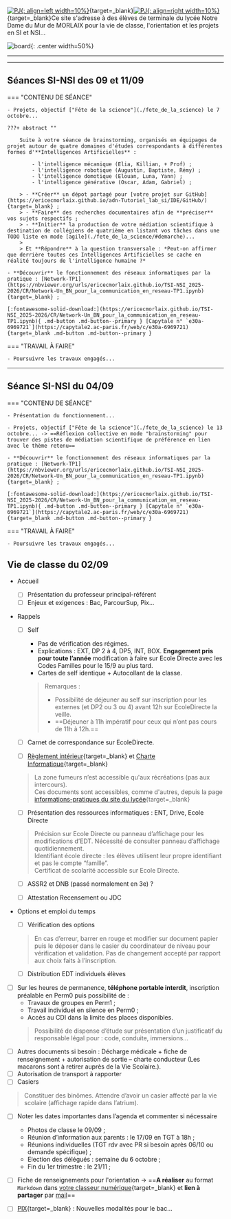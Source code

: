 
[![PJ](images/undraw_Team_re_0bfe.svg "# TEAM - TSI-NSI_2025-2026"){: align=left width=10%}](){target=_blank}[![PJ](images/undraw_Mailbox_re_dvds.svg "@ecmorlaix.fr"){: align=right width=10%}](mailto:@ecmorlaix.fr){target=_blank}Ce site s'adresse à des élèves de terminale du lycée Notre Dame du Mur de MORLAIX pour la vie de classe, l'orientation et les projets en SI et NSI...

![board](images/undraw_right_direction_tge8.svg){: .center width=50%}

[mail]: mailto:eric.madec@ecmorlaix.fr "eric.madec@ecmorlaix.fr"

***
<!-- ## Du 27/03

- [Grand Oral](https://eduscol.education.fr/729/presentation-du-grand-oral){target=_blank} ;
- [Dossier social étudiant](https://www.messervices.etudiant.gouv.fr/envole/){target=_blank} ;

***
## Le 02/03

- Poursuite du travail sur l'[orientation](./orientation) :
    - ==**Saisir** les derniers voeux sur [ParcourSup](https://www.parcoursup.fr/){target=_blank} avant le **09/03**== ;
    - **Rédiger** ses projets de formation motivés : un [guide ONISEP](./pdf/Fiche_projet-formation-motive.pdf){target=_blank} et des [exemples](https://thotismedia.com/exemple-projet-de-formation-motive/){target=_blank}
    ![Parcoursup-projets motives.gif](./images/Parcoursup-projets motives.gif){: .center width=70%}

- **Participer** aux [activités d'escape game pour l'accueil des troisièmes](https://ericecmorlaix.github.io/accueil_3/){target=_blank} ;
- **Faire** la [mise à jour d'Obsidian pour découvrir les canvas](https://ericecmorlaix.github.io/adn-Tutoriel_Obsidian/7-Options_Plugins/#canvas){target=_blank} ;


***
## Le 05/01 (1h)

- Poursuite du travail sur l'[orientation](./orientation) : 
    - **faire** des `note.md` dans [Obsidian](https://ericecmorlaix.github.io/adn-Tutoriel_Obsidian/){target=_blank}, une par formation, en y incluant des métadonnées (Nom, Lieu, Lien, Attendus, Processus, Dates, Coût, Débouchés, Opinion, Ordre, Questions... ) et des `#tag`, toutes regroupées dans un même dossier de votre coffre ;
    - **préparer** un [diaporama de présentation](https://ericecmorlaix.github.io/adn-Tutoriel_Obsidian/6a-Exports/#diaporama-basique){target=_blank} de votre projet d'orientation à plus ou moins long terme et des plans A, B, C, ..., que vous envisagez pour l'atteindre ;
    - **extraire** les informations utiles à l'aide de [requêtes partagées Dataview](https://md.picasoft.net/Ccpn8zieTQGD_4fGL8mV7Q){target=_blank} pour pouvoir répondre à des questions particulières ;    

***
## Le 16/12 (2h)

- Eléments d'analyse transactionnelle :

<center><iframe width="560" height="315" src="https://www.youtube-nocookie.com/embed/RxEhu8hWmXI" title="YouTube video player" frameborder="0" allow="accelerometer; autoplay; clipboard-write; encrypted-media; gyroscope; picture-in-picture" allowfullscreen></iframe></center>

![Adulte-Parent-Enfant](./images/AT-Image.png){.center width=60%}

- Poursuite du travail sur l'[orientation](./orientation) : ==**faire** des `note.md` dans [Obsidian](./Obsidian), une par formation, en y incluant des métadonnées (Nom, Lieu, Lien, Attendus, Processus, Dates, Coût, Débouchés, Opinion, Ordre, Questions... ) et des `#tag`, toutes regroupées dans un même dossier de votre coffre pour faire des requêtes avec Dataview==

    - Du nouveau bientôt sur [Parcoursup 2023](./pdf/Parcoursup_2023-lettre_d'information_n%C2%B01-20221214.pdf) ;
    - Les sessions instat Fac à Brest se poursuivent tous les mercredis entre 14h et 16h : voir les [formations présentées](https://www.univ-brest.fr/cap-avenir/menu/Bloc-Lyceen/Insta_-Fac){target=_blank} ;
    - Les immersions en prépa à [Kérichen](./pdf/MINISTAGES_CPGE_KERICHEN-Lettre_aux_PROFESSEURS_PRINCIPAUX-min.pdf){target=_blank} et à [Lorient](https://www.lycee-lesage.fr/Formation/journees-dimmersion-en-cpge){target=_blank}

- Vers plus de [sobriété numérique](https://ec-morlaix.github.io/info/sobre/){target=_blank} : répondre au questionnaire du [Défi du grand ménage numérique](https://forms.office.com/Pages/ResponsePage.aspx?id=15R5OuUcb0Km4-7gYW4qbK8if53guTRDmm-NDtFB1m9UQUpKN1I5V0JVVDQyTTFLSjVKNDJITEFDTiQlQCN0PWcu){target=_blank}...

- Activités respectives dans chaque spécialités [TSI_2022-2023](https://ericecmorlaix.github.io/TSI_2022-2023/)
   ou [TNSI_2022-2023](https://ericecmorlaix.github.io/TNSI_2022-2023/) ;

***
## Le 08/12 (1h)

- Vie de Classe :

    - questions diverses...
    - Retours partiels de conseils de classes...

- Poursuite du travail sur l'[orientation](./orientation) : ==**faire** des `note.md` dans [Obsidian](./Obsidian), une par formation, des métadonnées (Nom, Lieu, Lien, Attendus, Processus, Dates, Coût, Débouchés, Opinion, Ordre, Questions... ) et des `#tag`, toutes regroupées dans un même dossier de votre coffre.==

    - Salon [SupArmor](https://www.suparmor.fr/){target=_blank} ce WE à St Brieuc ;
    - Ouverture du catalogue Parcoursup 2023 le 20/12 ;
    - Les sessions instat Fac à Brest se poursuivent tous les mercredis entre 14h et 16h : voir les [formations présentées](https://www.univ-brest.fr/cap-avenir/menu/Bloc-Lyceen/Insta_-Fac){target=_blank} ;

***
## Le 24/11 (1h)

- Vie de Classe :
    - **finir** de se préparer pour la certification [PIX](https://pix.fr/){target=_blank} programmée la semaine prochaine ;
    - questions diverses...

- Poursuite du travail sur l'[orientation](./orientation) : ==**faire** des `note.md` dans [Obsidian](./Obsidian), une par formation, avec des `#tag`, toutes regroupées dans un même dossier de votre coffre.==
    - nouvelle ressource : [https://ideo.bretagne.bzh/](https://ideo.bretagne.bzh/){target=_blank}

***
## Le 10/11 (1h)

- Vie de Classe :
    - Inscription au bac !
    - Apporter une copie de votre attestation JDC ou recensement URGENT ‼️ 
    - [PIX](https://pix.fr/){target=_blank} :
        - faire la [campagne de rentrée TGT code: `SFVUCW857`](https://app.pix.fr/campagnes/SFVUCW857){target=_blank} ;
        - puis faire la [campagne de récolte de votre profil PIX code `HCTRFS261`](https://app.pix.fr/campagnes/HCTRFS261){target=_blank}.
    - questions diverses...
- [Journée nationale de lutte contre le harcèlement scolaire](https://m.facebook.com/story.php?story_fbid=pfbid0GzTZtQfeZEL2ZFeFSgGqyeKhMEiHozACS7fEvpQayt3XRCY78gfnv8wEmMMNRtxil&id=100009852780025&sfnsn=scwspmo){target=_blank}
<center><iframe width="560" height="315" src="https://www.youtube-nocookie.com/embed/gFWq2W0Jly8" title="YouTube video player" frameborder="0" allow="accelerometer; autoplay; clipboard-write; encrypted-media; gyroscope; picture-in-picture" allowfullscreen></iframe></center>

- Poursuite du travail sur l'[orientation](./orientation) :
    

***
## Le 07/11
- Tutoriel de l'application multiplateforme [Obsidian](./Obsidian) ;
- Activités respectives dans chaque spécialités [TSI_2022-2023](https://ericecmorlaix.github.io/TSI_2022-2023/)
   ou [TNSI_2022-2023](https://ericecmorlaix.github.io/TNSI_2022-2023/) ;
   
***
## Le 17/10

- Bilan de la ["Fête de la science"](./fete_de_la_science) : :clap: :clap: :clap: ;

- Découverte de l'application multiplateforme [Obsidian](https://obsidian.md/){target=_blank} -> ==Synchroniser votre classeur déposé sur GitHup avec un coffre d'Obsidian localisé sur votre iPad et y apairer vos fichiers `note.ipynb` avec des `note.md` grace à jupytext dans Carnets== ;

??? resume "Memo de procédure de synchronisation avec GitHub sur iPad"

    Il y a une procédure spécifique pour Mobile (qui doit pouvoir s'appliquer également sur PC) :

    - créer un dépôt sur GitHub (privé ou public) avec un petit README.md (c'est plus pratique) ;
    - générer une clé d'identification sur GitHub <https://docs.github.com/en/authentication/keeping-your-account-and-data-secure/creating-a-personal-access-token>
    - créer un nouveau coffre dans Obsidian ;
    - installer et activer le plugin "Obsidian Git" <https://github.com/denolehov/obsidian-git> ;
    - renseigner les champs password/personal access token et username dans la configuration du plugin "Obsidian Git"
    - puis depuis la palette de commande choisir `Obsidian Git: Clone an existing remote repo` et suivre les instructions...


???+ tip "Comment se construire un second cerveau avec Obsidian en mode [Zettelkasten](https://fr.wikipedia.org/wiki/Zettelkasten)"

    <center><iframe width="560" height="315" src="https://www.youtube-nocookie.com/embed/B9BLia6FN4s" title="YouTube video player" frameborder="0" allow="accelerometer; autoplay; clipboard-write; encrypted-media; gyroscope; picture-in-picture" allowfullscreen></iframe></center>

    <center><iframe width="560" height="315" src="https://www.youtube-nocookie.com/embed/upyTEnzqJwk" title="YouTube video player" frameborder="0" allow="accelerometer; autoplay; clipboard-write; encrypted-media; gyroscope; picture-in-picture" allowfullscreen></iframe></center>

    <center><iframe width="560" height="315" src="https://www.youtube-nocookie.com/embed/beCbmjygkAg" title="YouTube video player" frameborder="0" allow="accelerometer; autoplay; clipboard-write; encrypted-media; gyroscope; picture-in-picture" allowfullscreen></iframe></center>

- [Hommage à Samuel PATTY à 9h15](./pdf/documents_commentes_commemoration-2.pdf){target=_blank} ;

- Activités respectives dans chaque spécialités [TSI_2022-2023](https://ericecmorlaix.github.io/TSI_2022-2023/)
   ou [TNSI_2022-2023](https://ericecmorlaix.github.io/TNSI_2022-2023/) ;

***

## Le 14/10

- Bilan de la ["Fête de la science"](./fete_de_la_science)...
- Découverte de l'application multiplateforme [Obsidian](https://obsidian.md/){target=_blank}

<iframe width="560" height="315" src="https://www.youtube-nocookie.com/embed/WRkvdtm7ybw" title="YouTube video player" frameborder="0" allow="accelerometer; autoplay; clipboard-write; encrypted-media; gyroscope; picture-in-picture" allowfullscreen></iframe>

<iframe width="560" height="315" src="https://www.youtube-nocookie.com/embed/videoseries?list=PL8bMNHR1PpLgkSs5-Bg6icsdxPGsklzai" title="YouTube video player" frameborder="0" allow="accelerometer; autoplay; clipboard-write; encrypted-media; gyroscope; picture-in-picture" allowfullscreen></iframe>

- Activités respectives dans chaque spécialités [TSI_2022-2023](https://ericecmorlaix.github.io/TSI_2022-2023/)
   ou [TNSI_2022-2023](https://ericecmorlaix.github.io/TNSI_2022-2023/) ;
*** 
***
## Le 15/11

=== "CONTENU DE SÉANCE"

    - **Finaliser** tous les travaux engagés et se **préparer** pour une restitution orale des projets à partir du 17/11...

=== "TRAVAIL À FAIRE"

    - **Finaliser** tous les travaux engagés et se **préparer** pour une restitution orale des projets à partir du 17/11... 



***
## Le 13/11

=== "CONTENU DE SÉANCE"

    - Fête de la science toute la journée dans l'Atrium ;

=== "TRAVAIL À FAIRE"

    - **Finaliser** tous les travaux engagés et se **préparer** pour une restitution orale des projets à partir du 17/11... 

***

## Séances SI-NSI des 18 et 20/10 et 10/11

=== "CONTENU DE SÉANCE"

    - Retours sur la FDS du dimanche 15 octobre :
        -     
    - Projets, objectif ["Fête de la science"](./fete_de_la_science){target=_blank} reportée au lundi 13 novembre... :
        - **Améliorer** vos solutions en embarquant plus de technicité ;
        - **Augmenter** votre [diaporama de présentation](https://ericecmorlaix.github.io/adn-Tutoriel_lab_si/DOC/diaporama/){target=_blank} avec plus de contenus théoriques ;        

    > <u>**Ressources**</u> :
    > 
    > - [diaporama de présentation](https://ericecmorlaix.github.io/adn-Tutoriel_lab_si/DOC/diaporama/){target=_blank}
    > - [Lego EV3 en MicroPython](https://ericecmorlaix.github.io/adn-Tutoriel_lab_si/IOT/Lego/EV3/){target=_blank} ;
    > - [ESP32 client/serveur en MicroPython](https://ericecmorlaix.github.io/adn-Tutoriel_lab_si/IOT/ESP/32/){target=_blank} ;
    > - [BBC micro:bit + Bluetooh avec HC05](https://ericecmorlaix.github.io/adn-Tutoriel_lab_si/IOT/BBC_microbit/UART/){target=_blank} ;
    > - [MIT App Inventor sans compte gmail avec l'iPad pour "Compagnon AI"](https://ericecmorlaix.github.io/adn-Tutoriel_lab_si/IHM/MIT_App_Inventor/){target=_blank} ;
    > - [ThingSpeak](https://ericecmorlaix.github.io/adn-Tutoriel_lab_si/IHM/ThingSpeak/){target=_blank} ;

=== "TRAVAIL À FAIRE"

    - Poursuivre tous les travaux engagés... 

***
## Séances SI-NSI des 11/10 et 13/10

=== "CONTENU DE SÉANCE"

    - Projets, objectif ["Fête de la science"](./fete_de_la_science){target=_blank} les dimanche 15 et lundi 16 octobre... :
        - **Valider** vos solutions pour une démonstration devant **Tiphaine LASTENNET** Chargée de médiation scientifique et culturelle à l'espace des sciences de Morlaix le mercredi 11/10 en fin de matinée ;
        - **Réaliser** un [diaporama de présentation](https://ericecmorlaix.github.io/adn-Tutoriel_lab_si/DOC/diaporama/){target=_blank} ;
        - **Organiser** l'installation matérielle à l'ancienne Manufacture des tabacs et dans l'atrium du lycée ;

    > <u>**Ressources**</u> :
    > 
    > - [diaporama de présentation](https://ericecmorlaix.github.io/adn-Tutoriel_lab_si/DOC/diaporama/){target=_blank}
    > - [Lego EV3 en MicroPython](https://ericecmorlaix.github.io/adn-Tutoriel_lab_si/IOT/Lego/EV3/){target=_blank} ;
    > - [ESP32 client/serveur en MicroPython](https://ericecmorlaix.github.io/adn-Tutoriel_lab_si/IOT/ESP/32/){target=_blank} ;
    > - [MIT App Inventor sans compte gmail avec l'iPad pour "Compagnon AI"](https://ericecmorlaix.github.io/adn-Tutoriel_lab_si/IHM/MIT_App_Inventor/){target=_blank} ;
    > - [ThingSpeak](https://ericecmorlaix.github.io/adn-Tutoriel_lab_si/IHM/ThingSpeak/){target=_blank} ;

=== "TRAVAIL À FAIRE"

    - Poursuivre tous les travaux engagés... 

***
## Intervention du 05/10

**Nathan CHANUDET** [ingénieur de l'UTC](https://projet5.platform.webteknik.fr/apprenteam/){target=_blank} :
    > [![Notre-Dame du Mur : l’équipe gagnante Prim’Team.](https://media.letelegramme.fr/api/v1/images/view/63e13fff9dc66e10b21716a2/web_golden_xl/63e13fff9dc66e10b21716a2.1){width=30% .center}](https://www.letelegramme.fr/finistere/morlaix-29600/span-classamorce-notre-dame-du-murspan-lequipe-gagnante-primteam-recherche-sponsors-3279125.php){target=_blank}

***
## Séances SI-NSI des 27 et 29/09 et des 04/10 et 06/10

=== "CONTENU DE SÉANCE"

    - Projets, objectif ["Fête de la science"](./fete_de_la_science){target=_blank} mi-octobre... -> ==**Finaliser** votre TODO liste, **prioriser** les tâches, **vérifier** leur faisabilité technique et développer vos solutions...==

    > <u>**Ressources**</u> :
    >  
    > - [Lego EV3 en MicroPython](https://ericecmorlaix.github.io/adn-Tutoriel_lab_si/IOT/Lego/EV3/){target=_blank} ;
    > - [ESP32 client/serveur en MicroPython](https://ericecmorlaix.github.io/adn-Tutoriel_lab_si/IOT/ESP/32/){target=_blank} ;
    > - [MIT App Inventor sans compte gmail avec l'iPad pour "Compagnon AI"](https://ericecmorlaix.github.io/adn-Tutoriel_lab_si/IHM/MIT_App_Inventor/){target=_blank} ;
    > - [ThingSpeak](https://ericecmorlaix.github.io/adn-Tutoriel_lab_si/IHM/ThingSpeak/){target=_blank} ;

=== "TRAVAIL À FAIRE"

    - Poursuivre tous les travaux engagés... 

***
## Vie de classe du 21/09

- **Faire** la campagne de rentrée des TGT sur [PIX avec le code `JBFLVD658`](https://app.pix.fr/campagnes/JBFLVD658){target=_blank} ;
- **Rechercher** des [formations sur ParcourSup](https://dossier.parcoursup.fr/Candidat/carte){target=_blank} ;

***
## Séances SI-NSI des 20 et 22/09

=== "CONTENU DE SÉANCE"

    - **Synthèse** du fonctionnement des réseaux informatiques par la pratique : [Network-Un_BN_pour_la_communication_en_reseau.ipynb](https://nbviewer.org/urls/ericecmorlaix.github.io/TSI-NSI_2023-2024/CR/Network-Un_BN_pour_la_communication_en_reseau.ipynb){target=_blank} ;

    [:fontawesome-solid-download: Télécharger le notebook : Network-Un_BN_pour_la_communication_en_reseau.ipynb)](https://ericecmorlaix.github.io/TSI-NSI_2023-2024/CR/Network-Un_BN_pour_la_communication_en_reseau.ipynb){ .md-button .md-button--primary }

    - Projets, objectif ["Fête de la science"](./fete_de_la_science) mi-octobre... -> ==**Compléter** votre TODO liste, **prioriser** les tâches et **vérifier** leur faisabilité technique.==

=== "TRAVAIL À FAIRE"

    - Poursuivre tous les travaux engagés... 




***
## Vie de classe du 07/01

- [Orientation - Diaporama de présentation ParcourSup 2025](./pdf/PPT-_Parcoursup-2025.pdf){target=_blank}

    
***
## Séance SI-NSI des 06 et 07/11

=== "CONTENU DE SÉANCE"
    
    - Activités par spécialité [SI](https://ericecmorlaix.github.io/TSI_2025-2026/){target=_blank} ou [NSI](https://ericecmorlaix.github.io/TNSI_2025-2026/){target=_blank}.

=== "TRAVAIL À FAIRE"

    - Poursuivre les travaux engagés...

***
## Vie de classe du 01/10

- [Orientation](./orientation), demandez le programme :
    - Lancement du forum en ligne le lundi 07/10 (PASS pour cette première session), _mail d'inscription avenir mercredi ou jeudi_.
    - Le mardi 15/10 sur l'heure de classe : des représentants de l'armée viendront présenter les formations qu'ils offrent aux futurs bacheliers, _mail d'inscription avenir..._

- **Faire** la campagne de rentrée sur [PIX avec le code `MDTWKP783`](https://app.pix.fr/campagnes/MDTWKP783){target=_blank} ;

***
## Séance SI-NSI des 18 et 19/09

=== "CONTENU DE SÉANCE"
    
    - **Découvrir** le fonctionnement des réseaux informatiques par la pratique :
        
        - Finalisation de [Network-TP2](https://nbviewer.org/urls/ericecmorlaix.github.io/TSI-NSI_2025-2026/CR/Network-Un_BN_pour_la_communication_en_reseau-TP2.ipynb){target=_blank} [:fontawesome-solid-download:](https://ericecmorlaix.github.io/TSI-NSI_2025-2026/CR/Network-Un_BN_pour_la_communication_en_reseau-TP2.ipynb){ .md-button .md-button--primary } [Capytale c91a-3900713](https://capytale2.ac-paris.fr/web/c/c91a-3900713){target=_blank .md-button .md-button--primary } ;

    - Projets, objectif ["Fête de la science"](./fete_de_la_science) le 7 octobre... -> ==**Compléter** votre TODO liste, **prioriser** les tâches et **vérifier** leur faisabilité technique.==
      
    - Activités par spécialité [SI](https://ericecmorlaix.github.io/TSI_2025-2026/){target=_blank} ou [NSI](https://ericecmorlaix.github.io/TNSI_2025-2026/){target=_blank}.

=== "TRAVAIL À FAIRE"

    - Poursuivre les travaux engagés...
***

## Vie de classe du 17/09

- [Orientation](./orientation)

***
## Séance SI-NSI du 12/09

=== "CONTENU DE SÉANCE"
    
    - **Découvrir** le fonctionnement des réseaux informatiques par la pratique :
        - Retour sur [Network-TP1](https://nbviewer.org/urls/ericecmorlaix.github.io/TSI-NSI_2025-2026/CR/Network-Un_BN_pour_la_communication_en_reseau-TP1.ipynb){target=_blank} [:fontawesome-solid-download:](https://ericecmorlaix.github.io/TSI-NSI_2025-2026/CR/Network-Un_BN_pour_la_communication_en_reseau-TP1.ipynb){ .md-button .md-button--primary } [Capytale e7c0-3876579](https://capytale2.ac-paris.fr/web/c/e7c0-3876579){target=_blank .md-button .md-button--primary } ;
        - Mise en oeuvre de [Network-TP2](https://nbviewer.org/urls/ericecmorlaix.github.io/TSI-NSI_2025-2026/CR/Network-Un_BN_pour_la_communication_en_reseau-TP2.ipynb){target=_blank} [:fontawesome-solid-download:](https://ericecmorlaix.github.io/TSI-NSI_2025-2026/CR/Network-Un_BN_pour_la_communication_en_reseau-TP2.ipynb){ .md-button .md-button--primary } [Capytale c91a-3900713](https://capytale2.ac-paris.fr/web/c/c91a-3900713){target=_blank .md-button .md-button--primary } ;


    - Projets, objectif ["Fête de la science"](./fete_de_la_science) le 7 octobre... -> ==**Compléter** votre TODO liste, **prioriser** les tâches et **vérifier** leur faisabilité technique.==
      
    - Activités par spécialité [SI](https://ericecmorlaix.github.io/TSI_2025-2026/){target=_blank} ou [NSI](https://ericecmorlaix.github.io/TNSI_2025-2026/){target=_blank}.

=== "TRAVAIL À FAIRE"

    - Poursuivre les travaux engagés...

***
## Séance SI-NSI du 11/09

=== "CONTENU DE SÉANCE"
    
     

    - Projets, objectif ["Fête de la science"](./fete_de_la_science) le 7 octobre... -> ==**Compléter** votre TODO liste, **prioriser** les tâches et **vérifier** leur faisabilité technique.==
      
    - Activités par spécialité [SI](https://ericecmorlaix.github.io/TSI_2025-2026/){target=_blank} ou [NSI](https://ericecmorlaix.github.io/TNSI_2025-2026/){target=_blank}.

=== "TRAVAIL À FAIRE"

    - Poursuivre les travaux engagés...
-->
***
## Séances SI-NSI des 09 et 11/09

=== "CONTENU DE SÉANCE"

    - Projets, objectif ["Fête de la science"](./fete_de_la_science) le 7 octobre...
    
    ???+ abstract ""
        
        Suite à votre séance de brainstorming, organisés en équipages de projet autour de quatre domaines d'études correspondants à différentes formes d'**Intelligences Artificielles** :
        
            - l'intelligence mécanique (Elia, Killian, + Prof) ;
            - l'intelligence robotique (Augustin, Baptiste, Rémy) ;
            - l'intelligence domotique (Elouan, Luna, Yann) ;
            - l'intelligence générative (Oscar, Adam, Gabriel) ;
              
        > - **Créer** un dépot partagé pour [votre projet sur GitHub](https://ericecmorlaix.github.io/adn-Tutoriel_lab_si/IDE/GitHub/){target=_blank} ;
        > - **Faire** des recherches documentaires afin de **préciser** vos sujets respectifs ;
        > - **Initier** la production de votre médiation scientifique à destination de collégiens de quatrième en listant vos tâches dans une TODO liste en mode [agile](./fete_de_la_science/#demarche)...
        >
        > Et **Répondre** à la question transversale : *Peut-on affirmer que derrière toutes ces Intelligences Artificielles se cache en réalité toujours de l'intelligence humaine ?*

    - **Découvrir** le fonctionnement des réseaux informatiques par la pratique : [Network-TP1](https://nbviewer.org/urls/ericecmorlaix.github.io/TSI-NSI_2025-2026/CR/Network-Un_BN_pour_la_communication_en_reseau-TP1.ipynb){target=_blank} ;

    [:fontawesome-solid-download:](https://ericecmorlaix.github.io/TSI-NSI_2025-2026/CR/Network-Un_BN_pour_la_communication_en_reseau-TP1.ipynb){ .md-button .md-button--primary } [Capytale n° `e30a-6969721`](https://capytale2.ac-paris.fr/web/c/e30a-6969721){target=_blank .md-button .md-button--primary }

=== "TRAVAIL À FAIRE"

    - Poursuivre les travaux engagés...


***

## Séance SI-NSI du 04/09

=== "CONTENU DE SÉANCE"

    - Présentation du fonctionnement...

    - Projets, objectif ["Fête de la science"](./fete_de_la_science) le 13 octobre... -> ==Réflexion collective en mode "brainstorming" pour trouver des pistes de médiation scientifique de préférence en lien avec le thème retenu==

    - **Découvrir** le fonctionnement des réseaux informatiques par la pratique : [Network-TP1](https://nbviewer.org/urls/ericecmorlaix.github.io/TSI-NSI_2025-2026/CR/Network-Un_BN_pour_la_communication_en_reseau-TP1.ipynb){target=_blank} ;

    [:fontawesome-solid-download:](https://ericecmorlaix.github.io/TSI-NSI_2025-2026/CR/Network-Un_BN_pour_la_communication_en_reseau-TP1.ipynb){ .md-button .md-button--primary } [Capytale n° `e30a-6969721`](https://capytale2.ac-paris.fr/web/c/e30a-6969721){target=_blank .md-button .md-button--primary }

=== "TRAVAIL À FAIRE"

    - Poursuivre les travaux engagés...


## Vie de classe du 02/09

- Accueil
    - [ ] Présentation du professeur principal-référent
    - [ ] Enjeux et exigences : Bac, ParcourSup, Pix...
- Rappels
    -	[ ] Self
       - Pas de vérification des régimes.
       - Explications : EXT, DP 2 à 4, DP5, INT, BOX. **Engagement pris pour toute l’année** modification à faire sur Ecole Directe avec les Codes Familles pour le 15/9 au plus tard.
       - Cartes de self identique + Autocollant de la classe.
       
      > Remarques :
      > - Possibilité de déjeuner au self sur inscription pour les externes (et DP2 ou 3 ou 4) avant 12h sur EcoleDirecte la veille.
      > - ==Déjeuner à 11h impératif pour ceux qui n’ont pas cours de 11h à 12h.==

    - [ ] Carnet de correspondance sur EcoleDirecte.
    - [ ] [Règlement intérieur](https://www.ecmorlaix.fr/uploads/2018/09/LYCEE-Reglements-interieurs-2025-2026.pdf){target=_blank} et [Charte Informatique](https://www.ecmorlaix.fr/uploads/2018/09/charte-informatique-2019.pdf){target=_blank}
    > La zone fumeurs n’est accessible qu'aux récréations (pas aux intercours).  
    > Ces documents sont accessibles, comme d'autres, depuis la page [informations-pratiques du site du lycée](https://www.ecmorlaix.fr/nos-etablissements/lycee-notre-dame-du-mur/informations-pratiques/){target=_blank}

    - [ ] Présentation des ressources informatiques : ENT, Drive, Ecole Directe
    > Précision sur Ecole Directe ou panneau d’affichage pour les modifications d’EDT. Nécessité de consulter panneau d’affichage quotidiennement.  
    > Identifiant école directe : les élèves utilisent leur propre identifiant et pas le compte “famille”.  
    > Certificat de scolarité accessible sur Ecole Directe.

    - [ ] ASSR2 et DNB (passé normalement en 3e) ?

    - [ ] Attestation Recensement ou JDC

-	Options et emploi du temps
    - [ ] Vérification des options
    > En cas d’erreur, barrer en rouge et modifier sur document papier puis le déposer dans le casier du coordinateur de niveau pour vérification et validation.
    > Pas de changement accepté par rapport aux choix faits à l’inscription.
    - [ ] Distribution EDT individuels élèves

- [ ] Sur les heures de permanence, **téléphone portable interdit**, inscription préalable en Perm0 puis possibilité de :
    -	Travaux de groupes en Perm1 ;
    -	Travail individuel en silence en Perm0 ;
    -	Accès au CDI dans la limite des places disponibles.
    > Possibilité de dispense d’étude sur présentation d’un justificatif du responsable légal pour : code, conduite, immersions… 
- [ ] Autres documents si besoin : Décharge médicale + fiche de renseignement + autorisation de sortie – charte conducteur (Les macarons sont à retirer auprès de la Vie Scolaire.).
- [ ] Autorisation de transport à rapporter
- [ ] Casiers
> Constituer des binômes.
> Attendre d’avoir un casier affecté par la vie scolaire (affichage rapide dans l’atrium).


- [ ] Noter les dates importantes dans l’agenda et commenter si nécessaire
    - Photos de classe le 09/09 ;
    - Réunion d’information aux parents :  le 17/09 en TGT à 18h ;
    - Réunions individuelles (TGT rdv avec PR si besoin après 06/10 ou demande spécifique) ;
    - Election des délégués : semaine du 6 octobre ;
    - Fin du 1er trimestre : le 21/11 ;  
    
    
- [ ] Fiche de renseignements pour l'orientation -> ==**A réaliser** au format `Markdown` dans [votre classeur numérique](https://ericecmorlaix.github.io/adn-Tutoriel_lab_si/IDE/GitHub/){target=_blank}  et **lien à partager** par [mail]==

- [ ] [PIX](https://pix.fr/){target=_blank} : Nouvelles modalités pour le bac...





